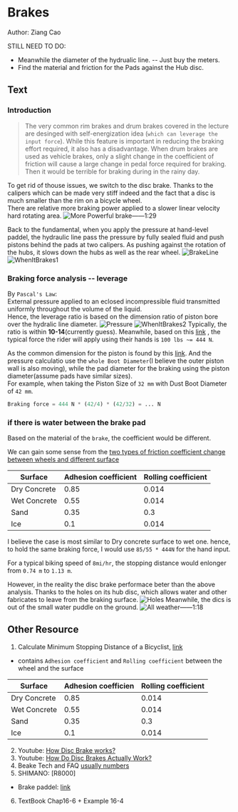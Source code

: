 # Brakes

Author: Ziang Cao

STILL NEED TO DO:
* Meanwhile the diameter of the hydrualic line. -- Just buy the meters.
* Find the material and friction for the Pads against the Hub disc.


## Text
### Introduction
> The very common rim brakes and drum brakes covered in the lecture are desinged with self-energization idea (`which can leverage the input force`). While this feature is important in reducing the braking effort required, it also has a disadvantage.
> When drum brakes are used as vehicle brakes, only a slight change in the coefficient of friction will cause a large change in pedal force required for braking. Then it would be terrible for braking during in the rainy day.  

To get rid of thouse issues, we switch to the disc brake. Thanks to the calipers which can be made very stiff indeed and the fact that a disc is much smaller than the rim on a bicycle wheel.  
There are relative more braking power applied to a slower linear velocity hard rotating area.
![More Powerful brake——1:29](https://github.com/ice-bear-git/_MEMS1029_DesignII_onGithub/blob/main/Project/Project3/Brakes/SizeOfDisc2.PNG)

Back to the fundamental, when you apply the pressure at hand-level paddel, the hydraulic line pass the pressure by fully sealed fluid and push pistons behind the pads at two calipers. As pushing against the rotation of the hubs, it slows down the hubs as well as the rear wheel. 
![BrakeLine](https://github.com/ice-bear-git/_MEMS1029_DesignII_onGithub/blob/main/Project/Project3/Brakes/BrakeLine.PNG)
![WhenItBrakes1](https://github.com/ice-bear-git/_MEMS1029_DesignII_onGithub/blob/main/Project/Project3/Brakes/WhenItBrakes1.PNG)


### Braking force analysis -- leverage
By `Pascal's Law`:  
External pressure applied to an eclosed incompressible fluid transmitted uniformly throughout the volume of the liquid.   
Hence, the leverage ratio is based on the dimension ratio of piston bore over the hydralic line diameter. 
![Pressure](https://github.com/ice-bear-git/_MEMS1029_DesignII_onGithub/blob/main/Project/Project3/Brakes/Pressure.PNG)
![WhenItBrakes2](https://github.com/ice-bear-git/_MEMS1029_DesignII_onGithub/blob/main/Project/Project3/Brakes/WhenItBrakes2.PNG)
Typically, the ratio is within **10-14**(currently guess).
Meanwhile, based on this [link](https://www.markwilliams.com/braketech.html)
, the typical force the rider will apply using their hands is `100 lbs ~= 444 N`.  


As the common dimension for the piston is found by this [link](https://www.zeckhausen.com/catalog/index.php?cPath=6446_6472). And the pressure calculatio use the `whole Boot Diameter`(I believe the outer piston wall is also moving), while the pad diameter for the braking using the piston diameter(assume pads have similar sizes).  
For example, when taking the Piston Size of `32 mm` with Dust Boot Diameter of `42 mm`. 
``` Python
Braking force = 444 N * (42/4) * (42/32) = ... N

```


### if there is water between the brake pad
Based on the material of the `brake`, the coefficient would be different.

We can gain some sense from the [two types of friction coefficient change between wheels and different surface](https://www.exploratorium.edu/cycling/brakes2.html)

| Surface | Adhesion coefficient |  Rolling coefficient | 
| --------------  | ---------- | ------- |  
| Dry Concrete		| 0.85 | 0.014 |  
| Wet Concrete		| 0.55 | 0.014 | 
| Sand		| 0.35 | 0.3 | 
| Ice		| 0.1 | 0.014 | 

I believe the case is most similar to Dry concrete surface to wet one. hence, to hold the same braking force, I would use `85/55 * 444N` for the hand input.  

For a typical biking speed of `8mi/hr`, the stopping distance would enlonger from `0.74 m` to `1.13 m`.


However, in the reality the disc brake performace beter than the above analysis. Thanks to the holes on its hub disc, which allows water and other fabricates to leave from the braking surface.
![Holes](https://github.com/ice-bear-git/_MEMS1029_DesignII_onGithub/blob/main/Project/Project3/Brakes/HolsOnDisc.PNG)
Meanwhile, the dics is out of the small water puddle on the ground.
![All weather——1:18](https://github.com/ice-bear-git/_MEMS1029_DesignII_onGithub/blob/main/Project/Project3/Brakes/AllWeather.PNG)



## Other Resource
1. Calculate Minimum Stopping Distance of a Bicyclist, [link](https://www.exploratorium.edu/cycling/brakes2.html)
* contains `Adhesion coefficient` and `Rolling coefficient` between the wheel and the surface

| Surface      	  | Adhesion coefficien |  Rolling coefficient | 
| --------------  | ---------- | ------- |  
| Dry Concrete		| 0.85 | 0.014 |  
| Wet Concrete		| 0.55 | 0.014 | 
| Sand		| 0.35 | 0.3 | 
| Ice		| 0.1 | 0.014 | 


2. Youtube: [How Disc Brake works?](https://www.youtube.com/watch?v=LKzLQUvVSOY)
3. Youtube: [How Do Disc Brakes Actually Work?](https://www.youtube.com/watch?v=U_Rnr_flVq8)
4. Beake Tech and FAQ [usually numbers](https://www.markwilliams.com/braketech.html)
5. SHIMANO: [R8000]
* Brake paddel: [link](https://bike.shimano.com/en-AU/product/component/ultegra-r8000/ST-R8020-L.html)
6. TextBook Chap16-6 + Example 16-4